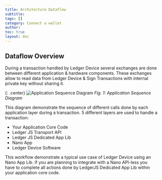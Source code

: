 ```yaml
---
title: Architecture Dataflow
subtitle:
tags: []
category: Connect a wallet
author:
toc: true
layout: doc
---
```



## Dataflow Overview

During a transaction handled by Ledger Device several exchanges are done between different application & hardware components.
These exchanges allow to read data from Ledger Device & Sign Transactions with internal private key without sharing it.



{: .center}
![Application Sequence Diagram](../images/application-sequence.png)
*Fig. 1: Application Sequence Diagram*


This diagram demonstrate the sequence of different calls done by each application layer during a transaction.
5 different layers are used to handle a transaction:

- Your Application Core Code
- Ledger JS Transport API
- Ledger JS Dedicated App Lib
- Nano App
- Ledger Device Software

This workflow demonstrate a typical use case of Ledger Device using an Nano App Lib. If you are planning to integrate with a Nano API-less you have to complete all actions done by LedgerJS Dedicated App Lib within your application core code.
